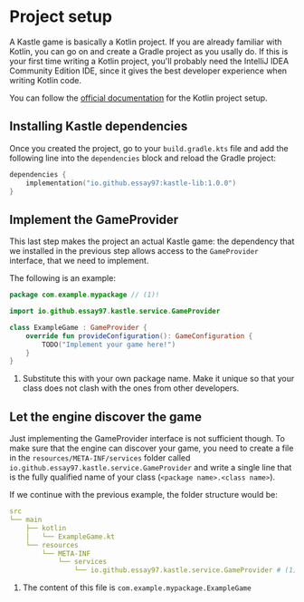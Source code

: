 # Project setup

A Kastle game is basically a Kotlin project. If you are already familiar with Kotlin, you can go on and create a Gradle project as you usally do.
If this is your first time writing a Kotlin project, you'll probably need the IntelliJ IDEA Community Edition IDE, since it gives the best developer
experience when writing Kotlin code.

You can follow the [official documentation](https://www.jetbrains.com/help/idea/get-started-with-kotlin.html#new-kotlin-project-no-frameworks) for the Kotlin
project setup.

## Installing Kastle dependencies

Once you created the project, go to your `build.gradle.kts` file and add the following line into the `dependencies` block and reload the Gradle project:

```kotlin hl_lines="2"
dependencies {
    implementation("io.github.essay97:kastle-lib:1.0.0")
}
```

## Implement the GameProvider

This last step makes the project an actual Kastle game: the dependency that we installed in the previous step allows access to the `GameProvider` interface,
that we need to implement.

The following is an example:

```kotlin
package com.example.mypackage // (1)!

import io.github.essay97.kastle.service.GameProvider

class ExampleGame : GameProvider {
    override fun provideConfiguration(): GameConfiguration {
        TODO("Implement your game here!")
    }
}
```

1. Substitute this with your own package name. Make it unique so that your class does not clash with the ones from
   other developers.

## Let the engine discover the game

Just implementing the GameProvider interface is not sufficient though. To make sure that the engine can discover your game,
you need to create a file in the `resources/META-INF/services` folder called `io.github.essay97.kastle.service.GameProvider`
and write a single line that is the fully qualified name of your class (`<package name>.<class name>`).

If we continue with the previous example, the folder structure would be:

```yaml
src
└── main
    ├── kotlin
    │   └── ExampleGame.kt
    └── resources
        └── META-INF
            └── services
                └── io.github.essay97.kastle.service.GameProvider # (1)!
```

1. The content of this file is `com.example.mypackage.ExampleGame`
